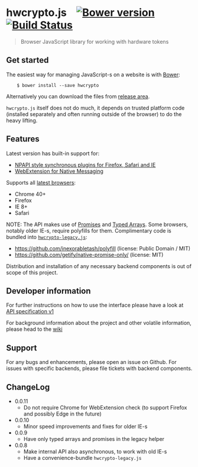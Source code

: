 # hwcrypto.js &nbsp;&nbsp; [![Bower version](https://img.shields.io/bower/v/hwcrypto.svg)](http://bower.io/search/?q=hwcrypto) [![Build Status](https://travis-ci.org/hwcrypto/hwcrypto.js.svg?branch=master)](https://travis-ci.org/hwcrypto/hwcrypto.js)
> Browser JavaScript library for working with hardware tokens

## Get started

The easiest way for managing JavaScript-s on a website is with [Bower](https://bower.io/):

        $ bower install --save hwcrypto

Alternatively you can download the files from [release area](https://github.com/hwcrypto/hwcrypto.js/releases).

`hwcrypto.js` itself does not do much, it depends on trusted platform code (installed separately and often running outside of the browser) to do the heavy lifting. 

## Features

Latest version has built-in support for:
- [NPAPI style synchronous plugins for Firefox, Safari and IE](https://github.com/hwcrypto/browser-token-signing)
- [WebExtension for Native Messaging](https://github.com/hwcrypto/chrome-token-signing)

Supports all [latest browsers](http://browsehappy.com/):
- Chrome 40+
- Firefox
- IE 8+
- Safari

NOTE: The API makes use of [Promises](http://caniuse.com/#feat=promises) and [Typed Arrays](http://caniuse.com/#feat=typedarrays). Some browsers, notably older IE-s, require polyfills for them. Complimentary code is bundled into [`hwcrypto-legacy.js`](hwcrypto-legacy.js):
  - https://github.com/inexorabletash/polyfill (license: Public Domain / MIT)
  - https://github.com/getify/native-promise-only/ (license: MIT)

Distribution and installation of any necessary backend components is out of scope of this project.

## Developer information 
For further instructions on how to use the interface please have a look at [API specification v1](https://github.com/hwcrypto/hwcrypto.js/wiki/API)

For background information about the project and other volatile information, please head to the [wiki](https://github.com/hwcrypto/hwcrypto.js/wiki#eid-web-tf)

## Support

For any bugs and enhancements, please open an issue on Github. For issues with specific backends, please file tickets with backend components.

## ChangeLog
- 0.0.11
  - Do not require Chrome for WebExtension check (to support Firefox and possibly Edge in the future)
- 0.0.10
  - Minor speed improvements and fixes for older IE-s
- 0.0.9
  - Have only typed arrays and promises in the legacy helper
- 0.0.8
  - Make internal API also asynchronous, to work with old IE-s
  - Have a convenience-bundle `hwcrypto-legacy.js`
